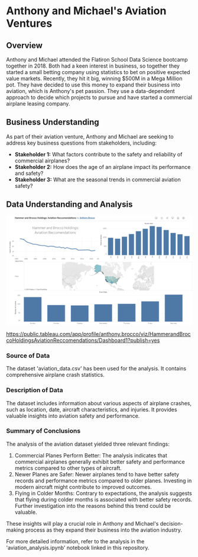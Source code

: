 # Anthony and Michael's Aviation Ventures

## Overview

Anthony and Michael attended the Flatiron School Data Science bootcamp together in 2018. Both had a keen interest in business, so together they started a small betting company using statistics to bet on positive expected value markets. Recently, they hit it big, winning $500M in a Mega Million pot. They have decided to use this money to expand their business into aviation, which is Anthony's pet passion. They use a data-dependent approach to decide which projects to pursue and have started a commercial airplane leasing company.

## Business Understanding

As part of their aviation venture, Anthony and Michael are seeking to address key business questions from stakeholders, including:

- **Stakeholder 1:** What factors contribute to the safety and reliability of commercial airplanes?
- **Stakeholder 2:** How does the age of an airplane impact its performance and safety?
- **Stakeholder 3:** What are the seasonal trends in commercial aviation safety?

## Data Understanding and Analysis
![Alt text](tableu_hbh.png)

https://public.tableau.com/app/profile/anthony.brocco/viz/HammerandBroccoHoldingsAviationReccomendations/Dashboard1?publish=yes
### Source of Data

The dataset 'aviation_data.csv' has been used for the analysis. It contains comprehensive airplane crash statistics.

### Description of Data

The dataset includes information about various aspects of airplane crashes, such as location, date, aircraft characteristics, and injuries. It provides valuable insights into aviation safety and performance.

### Summary of Conclusions

The analysis of the aviation dataset yielded three relevant findings:

1. Commercial Planes Perform Better: The analysis indicates that commercial airplanes generally exhibit better safety and performance metrics compared to other types of aircraft.
2. Newer Planes are Safer: Newer airplanes tend to have better safety records and performance metrics compared to older planes. Investing in modern aircraft might contribute to improved outcomes.
3. Flying in Colder Months: Contrary to expectations, the analysis suggests that flying during colder months is associated with better safety records. Further investigation into the reasons behind this trend could be valuable.

These insights will play a crucial role in Anthony and Michael's decision-making process as they expand their business into the aviation industry.

For more detailed information, refer to the analysis in the 'aviation_analysis.ipynb' notebook linked in this repository.
